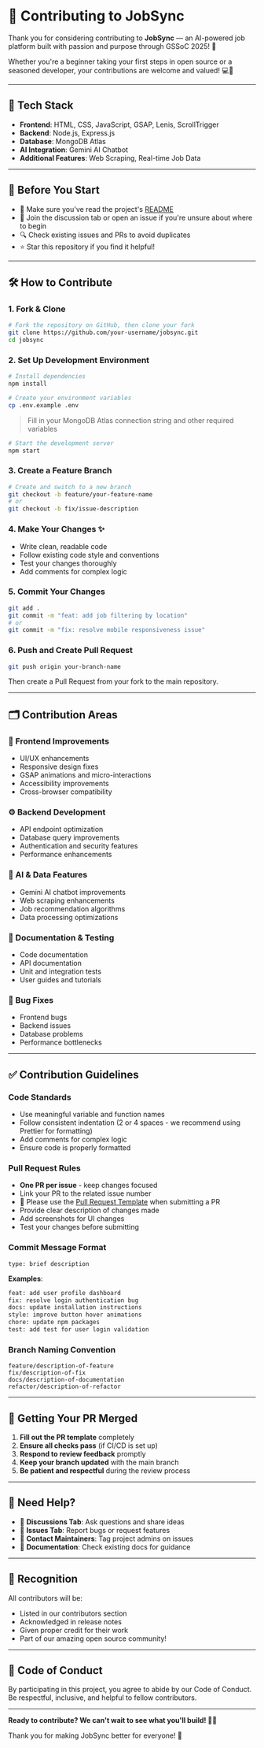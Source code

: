 # 🌟 Contributing to JobSync

Thank you for considering contributing to **JobSync** — an AI-powered job platform built with passion and purpose through GSSoC 2025! 🎉

Whether you're a beginner taking your first steps in open source or a seasoned developer, your contributions are welcome and valued! 💻🚀

---

## 🧰 Tech Stack

- **Frontend**: HTML, CSS, JavaScript, GSAP, Lenis, ScrollTrigger
- **Backend**: Node.js, Express.js
- **Database**: MongoDB Atlas
- **AI Integration**: Gemini AI Chatbot
- **Additional Features**: Web Scraping, Real-time Job Data

---

## 🧠 Before You Start

- 📖 Make sure you've read the project's [README](./README.md)
- 💬 Join the discussion tab or open an issue if you're unsure about where to begin
- 🔍 Check existing issues and PRs to avoid duplicates
- ⭐ Star this repository if you find it helpful!

---

## 🛠️ How to Contribute

### 1. Fork & Clone

```bash
# Fork the repository on GitHub, then clone your fork
git clone https://github.com/your-username/jobsync.git
cd jobsync
```

### 2. Set Up Development Environment

```bash
# Install dependencies
npm install
```

```bash
# Create your environment variables
cp .env.example .env
```

> Fill in your MongoDB Atlas connection string and other required variables

```bash
# Start the development server
npm start
```

### 3. Create a Feature Branch

```bash
# Create and switch to a new branch
git checkout -b feature/your-feature-name
# or
git checkout -b fix/issue-description
```

### 4. Make Your Changes ✨

* Write clean, readable code
* Follow existing code style and conventions
* Test your changes thoroughly
* Add comments for complex logic

### 5. Commit Your Changes

```bash
git add .
git commit -m "feat: add job filtering by location"
# or
git commit -m "fix: resolve mobile responsiveness issue"
```

### 6. Push and Create Pull Request

```bash
git push origin your-branch-name
```

Then create a Pull Request from your fork to the main repository.

---

## 🗂️ Contribution Areas

### 🎨 Frontend Improvements

* UI/UX enhancements
* Responsive design fixes
* GSAP animations and micro-interactions
* Accessibility improvements
* Cross-browser compatibility

### ⚙️ Backend Development

* API endpoint optimization
* Database query improvements
* Authentication and security features
* Performance enhancements

### 🤖 AI & Data Features

* Gemini AI chatbot improvements
* Web scraping enhancements
* Job recommendation algorithms
* Data processing optimizations

### 📝 Documentation & Testing

* Code documentation
* API documentation
* Unit and integration tests
* User guides and tutorials

### 🐛 Bug Fixes

* Frontend bugs
* Backend issues
* Database problems
* Performance bottlenecks

---

## ✅ Contribution Guidelines

### Code Standards

* Use meaningful variable and function names
* Follow consistent indentation (2 or 4 spaces - we recommend using Prettier for formatting)
* Add comments for complex logic
* Ensure code is properly formatted

### Pull Request Rules

* **One PR per issue** - keep changes focused
* Link your PR to the related issue number
* 📝 Please use the [Pull Request Template](./.github/pull_request_template.md) when submitting a PR
* Provide clear description of changes made
* Add screenshots for UI changes
* Test your changes before submitting

### Commit Message Format

```text
type: brief description
```

**Examples**:

```bash
feat: add user profile dashboard
fix: resolve login authentication bug
docs: update installation instructions
style: improve button hover animations
chore: update npm packages
test: add test for user login validation
```

### Branch Naming Convention

```text
feature/description-of-feature
fix/description-of-fix
docs/description-of-documentation
refactor/description-of-refactor
```

---

## 🚀 Getting Your PR Merged

1. **Fill out the PR template** completely
2. **Ensure all checks pass** (if CI/CD is set up)
3. **Respond to review feedback** promptly
4. **Keep your branch updated** with the main branch
5. **Be patient and respectful** during the review process

---

## 🙌 Need Help?

* 💬 **Discussions Tab**: Ask questions and share ideas
* 🐛 **Issues Tab**: Report bugs or request features
* 📧 **Contact Maintainers**: Tag project admins on issues
* 📖 **Documentation**: Check existing docs for guidance

---

## 🌟 Recognition

All contributors will be:

* Listed in our contributors section
* Acknowledged in release notes
* Given proper credit for their work
* Part of our amazing open source community!

---

## 📄 Code of Conduct

By participating in this project, you agree to abide by our Code of Conduct. Be respectful, inclusive, and helpful to fellow contributors.

---

**Ready to contribute? We can't wait to see what you'll build! 🚀✨**

Thank you for making JobSync better for everyone! 💙
